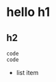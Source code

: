 # hello h1

## h2

```code
code
code
```
* list item

<!-- 
[link  firtName](https://github.com/aron1988/example/blob/master/firstname.html)
[link lastName](https://github.com/aron1988/example/blob/master/lastname.html) -->